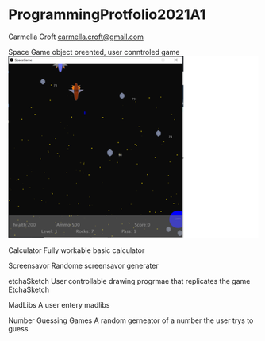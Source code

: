 # ProgrammingProtfolio2021A1
Carmella Croft
carmella.croft@gmail.com

Space Game
object oreented, user conntroled game
![SpaceGame](https://github.com/CarmellaCroft/ProgrammingProtfolio2021A1/blob/gh-pages/Images/SpaceGameSS2.png?raw=true)





Calculator
Fully workable basic calculator




Screensavor
Randome screensavor generater 





etchaSketch
User controllable drawing progrmae that replicates the game EtchaSketch





MadLibs
A user entery madlibs





Number Guessing Games
A random gerneator of a number the user trys to guess


